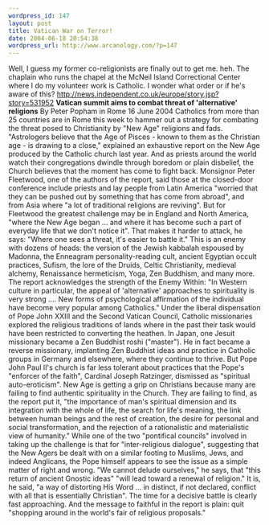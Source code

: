 ```yaml
--- 
wordpress_id: 147
layout: post
title: Vatican War on Terror!
date: 2004-06-18 20:54:38
wordpress_url: http://www.arcanology.com/?p=147
---
```

Well, I guess my former co-religionists are finally out to get me. heh. The chaplain who runs the chapel at the McNeil Island Correctional Center where I do my volunteer work is Catholic. I wonder what order or if he's aware of this? <a href="http://news.independent.co.uk/europe/story.jsp?story=531952">http://news.independent.co.uk/europe/story.jsp?story=531952</a> <b>Vatican summit aims to combat threat of 'alternative' religions</b> By Peter Popham in Rome 16 June 2004 Catholics from more than 25 countries are in Rome this week to hammer out a strategy for combating the threat posed to Christianity by "New Age" religions and fads. "Astrologers believe that the Age of Pisces - known to them as the Christian age - is drawing to a close," explained an exhaustive report on the New Age produced by the Catholic church last year. And as priests around the world watch their congregations dwindle through boredom or plain disbelief, the Church believes that the moment has come to fight back. Monsignor Peter Fleetwood, one of the authors of the report, said those at the closed-door conference include priests and lay people from Latin America "worried that they can be pushed out by something that has come from abroad", and from Asia where "a lot of traditional religions are reviving". <!--more--> But for Fleetwood the greatest challenge may be in England and North America, "where the New Age began ... and where it has become such a part of everyday life that we don't notice it". That makes it harder to attack, he says: "Where one sees a threat, it's easier to battle it." This is an enemy with dozens of heads: the version of the Jewish kabbalah espoused by Madonna, the Enneagram personality-reading cult, ancient Egyptian occult practices, Sufism, the lore of the Druids, Celtic Christianity, medieval alchemy, Renaissance hermeticism, Yoga, Zen Buddhism, and many more. The report acknowledges the strength of the Enemy Within: "In Western culture in particular, the appeal of 'alternative' approaches to spirituality is very strong .... New forms of psychological affirmation of the individual have become very popular among Catholics." Under the liberal dispensation of Pope John XXIII and the Second Vatican Council, Catholic missionaries explored the religious traditions of lands where in the past their task would have been restricted to converting the heathen. In Japan, one Jesuit missionary became a Zen Buddhist roshi ("master"). He in fact became a reverse missionary, implanting Zen Buddhist ideas and practice in Catholic groups in Germany and elsewhere, where they continue to thrive. But Pope John Paul II's church is far less tolerant about practices that the Pope's "enforcer of the faith", Cardinal Joseph Ratzinger, dismissed as "spiritual auto-eroticism". New Age is getting a grip on Christians because many are failing to find authentic spirituality in the Church. They are failing to find, as the report put it, "the importance of man's spiritual dimension and its integration with the whole of life, the search for life's meaning, the link between human beings and the rest of creation, the desire for personal and social transformation, and the rejection of a rationalistic and materialistic view of humanity." While one of the two "pontifical councils" involved in taking up the challenge is that for "inter-religious dialogue", suggesting that the New Agers be dealt with on a similar footing to Muslims, Jews, and indeed Anglicans, the Pope himself appears to see the issue as a simple matter of right and wrong. "We cannot delude ourselves," he says, that "this return of ancient Gnostic ideas" "will lead toward a renewal of religion." It is, he said, "a way of distorting His Word ... in distinct, if not declared, conflict with all that is essentially Christian". The time for a decisive battle is clearly fast approaching. And the message to faithful in the report is plain: quit "shopping around in the world's fair of religious proposals."